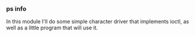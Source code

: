 ### ps info

In this module I'll do some simple
character driver that implements ioctl,
as well as a little program that will
use it.
